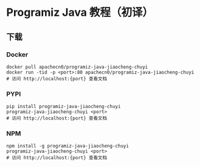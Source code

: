 # Programiz Java 教程（初译）

## 下载

### Docker

```
docker pull apachecn0/programiz-java-jiaocheng-chuyi
docker run -tid -p <port>:80 apachecn0/programiz-java-jiaocheng-chuyi
# 访问 http://localhost:{port} 查看文档
```

### PYPI

```
pip install programiz-java-jiaocheng-chuyi
programiz-java-jiaocheng-chuyi <port>
# 访问 http://localhost:{port} 查看文档
```

### NPM

```
npm install -g programiz-java-jiaocheng-chuyi
programiz-java-jiaocheng-chuyi <port>
# 访问 http://localhost:{port} 查看文档
```